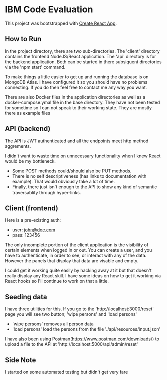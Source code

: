 # IBM Code Evaluation

This project was bootstrapped with [Create React App](https://github.com/facebook/create-react-app).

## How to Run

In the project directory, there are two sub-directories. The 'client' directory contains the frontend NodeJS/React application.  The 'api' directory is for the backend application.  Both can be started in there subsiquent directories via the 'npm start' command.

To make things a little easier to get up and running the database is on MongoDB Atlas.  I have configured it so you should have no problems connecting.  If you do then feel free to contact me any way you want. 

There are also Docker files in the application directories as well as a docker-compose.ymal file in the base directory.  They have not been tested for sometime so I can not speak to their working state.  They are mostly there as example files

## API (backend)

The API is JWT authenticated and all the endpoints meet http method aggrements.  

I didn't want to waste time on unnecessary functionality when I knew React would be my bottleneck. 
 - Some POST methods could/should also be PUT methods.
 - There is no self descriptiveness (has links to documentation with example).  That would obviously take a lot of time.
 - Finally, there just isn't enough to the API to show any kind of semantic traversablity through hyper-links.


## Client (frontend)

Here is a pre-existing auth:
 - user: john@doe.com
 - pass: 123456

The only incomplete portion of the client application is the visibility of certain elements when logged in or out.  You can create a user, and you have to authenticate, in order to see, or interact with any of the data.  However the panels that display that data are visable and empty.

I could get it working quite easily by hacking away at it but that doesn't really display any React skill.  I have some ideas on how to get it working via React hooks so I'll continue to work on that a little.


## Seeding data

I have three utilities for this. If you go to the 'http://localhost:3000/reset' page you will see two button; 'wipe persons' and 'load persons'
 - 'wipe persons' removes all person data
 - 'load persons' load the persons from the file './api/resources/input.json'

I have also been using Postman(https://www.postman.com/downloads/) to upload a file to the API at 'http://localhost:5000/api/admin/reset'


## Side Note

I started on some automated testing but didn't get very fare
